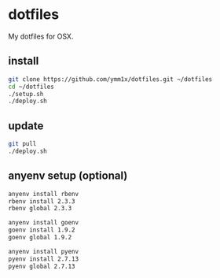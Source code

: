 # dotfiles

My dotfiles for OSX.

## install

```sh
git clone https://github.com/ymm1x/dotfiles.git ~/dotfiles
cd ~/dotfiles
./setup.sh
./deploy.sh
```

## update

```sh
git pull
./deploy.sh
```

## anyenv setup (optional)

```sh
anyenv install rbenv
rbenv install 2.3.3
rbenv global 2.3.3

anyenv install goenv
goenv install 1.9.2
goenv global 1.9.2

anyenv install pyenv
pyenv install 2.7.13
pyenv global 2.7.13
```
